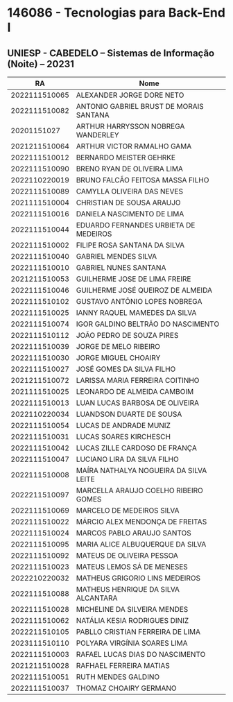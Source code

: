 # 146086 - Tecnologias para Back-End I  
## UNIESP - CABEDELO – Sistemas de Informação (Noite) – 20231

| RA             | Nome                                                 |
|----------------|------------------------------------------------------|
| 2022111510065  | ALEXANDER JORGE DORE NETO                            |
| 2022111510082  | ANTONIO GABRIEL BRUST DE MORAIS SANTANA             |
| 20201151027    | ARTHUR HARRYSSON NOBREGA WANDERLEY                  |
| 2021211510064  | ARTHUR VICTOR RAMALHO GAMA                          |
| 2022111510012  | BERNARDO MEISTER GEHRKE                             |
| 2022111510090  | BRENO RYAN DE OLIVEIRA LIMA                         |
| 2022110220019  | BRUNO FALCÃO FEITOSA MASSA FILHO                    |
| 2022111510089  | CAMYLLA OLIVEIRA DAS NEVES                          |
| 2021111510004  | CHRISTIAN DE SOUSA ARAUJO                           |
| 2022111510016  | DANIELA NASCIMENTO DE LIMA                          |
| 2022111510044  | EDUARDO FERNANDES URBIETA DE MEDEIROS               |
| 2022111510002  | FILIPE ROSA SANTANA DA SILVA                        |
| 2022111510040  | GABRIEL MENDES SILVA                                |
| 2022111510010  | GABRIEL NUNES SANTANA                               |
| 2021211510053  | GUILHERME JOSE DE LIMA FREIRE                       |
| 2022111510046  | GUILHERME JOSÉ QUEIROZ DE ALMEIDA                   |
| 2022111510102  | GUSTAVO ANTÔNIO LOPES NOBREGA                       |
| 2022111510025  | IANNY RAQUEL MAMEDES DA SILVA                       |
| 2022111510074  | IGOR GALDINO BELTRÃO DO NASCIMENTO                  |
| 2022111510112  | JOÃO PEDRO DE SOUZA PIRES                           |
| 2022111510039  | JORGE DE MELO RIBEIRO                               |
| 2022111510030  | JORGE MIGUEL CHOAIRY                                |
| 2022111510027  | JOSÉ GOMES DA SILVA FILHO                           |
| 2021211510072  | LARISSA MARIA FERREIRA COITINHO                     |
| 2021111510025  | LEONARDO DE ALMEIDA CAMBOIM                         |
| 2022111510013  | LUAN LUCAS BARBOSA DE OLIVEIRA                      |
| 2022110220034  | LUANDSON DUARTE DE SOUSA                            |
| 2022111510054  | LUCAS DE ANDRADE MUNIZ                              |
| 2022111510031  | LUCAS SOARES KIRCHESCH                              |
| 2022111510042  | LUCAS ZILLE CARDOSO DE FRANÇA                       |
| 2022111510047  | LUCIANO LIRA DA SILVA FILHO                         |
| 2022111510008  | MAÍRA NATHALYA NOGUEIRA DA SILVA LEITE              |
| 2022211510097  | MARCELLA ARAUJO COELHO RIBEIRO GOMES                |
| 2022111510069  | MARCELO DE MEDEIROS SILVA                           |
| 2022111510022  | MÁRCIO ALEX MENDONÇA DE FREITAS                     |
| 2022111510024  | MARCOS PABLO ARAUJO SANTOS                          |
| 2022111510095  | MARIA ALICE ALBUQUERQUE DA SILVA                    |
| 2022111510092  | MATEUS DE OLIVEIRA PESSOA                          |
| 2022111510023  | MATEUS LEMOS SÁ DE MENESES                          |
| 2022210220032  | MATHEUS GRIGORIO LINS MEDEIROS                      |
| 2022111510088  | MATHEUS HENRIQUE DA SILVA ALCANTARA                 |
| 2022111510028  | MICHELINE DA SILVEIRA MENDES                        |
| 2022111510062  | NATÁLIA KESIA RODRIGUES DINIZ                       |
| 2022211510105  | PABLLO CRISTIAN FERREIRA DE LIMA                    |
| 2023111510110  | POLYARA VIRGÍNIA SOARES LIMA                        |
| 2022111510003  | RAFAEL LUCAS DIAS DO NASCIMENTO                     |
| 2021211510028  | RAFHAEL FERREIRA MATIAS                             |
| 2022111510051  | RUTH MENDES GALDINO                                 |
| 2022111510037  | THOMAZ CHOAIRY GERMANO                              |
